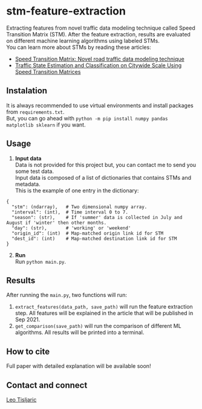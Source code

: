 # stm-feature-extraction
Extracting features from novel traffic data modeling technique called Speed Transition Matrix (STM). After the feature extraction, results are evaluated on different machine learning algorithms using labeled STMs.  
You can learn more about STMs by reading these articles:  
- [Speed Transition Matrix: Novel road traffic data modeling technique](https://medium.com/analytics-vidhya/speed-transition-matrix-novel-road-traffic-data-modeling-technique-d37bd82398d1)
- [Traffic State Estimation and Classification on Citywide Scale Using Speed Transition Matrices](https://www.researchgate.net/publication/344138884_Traffic_State_Estimation_and_Classification_on_Citywide_Scale_Using_Speed_Transition_Matrices)

## Instalation
It is always recommended to use virtual environments and install packages from `requirements.txt`.  
But, you can go ahead with `python -m pip install numpy pandas matplotlib sklearn` if you want.  

## Usage
1. **Input data**  
Data is not provided for this project but, you can contact me to send you some test data.  
Input data is composed of a list of dictionaries that contains STMs and metadata.  
This is the example of one entry in the dictionary:  
```
{
  "stm": (ndarray),   # Two dimensional numpy array.
  "interval": (int),  # Time interval 0 to 7.
  "season": (str),    # If 'summer' data is collected in July and August if 'winter' then other months.
  "day": (str),       # 'working' or 'weekend'
  "origin_id": (int)  # Map-matched origin link id for STM
  "dest_id": (int)    # Map-matched destination link id for STM
}
```

2. **Run**  
Run `python main.py`.

## Results
After running the `main.py`, two functions will run:  
1. `extract_features(data_path, save_path)` will run the feature extraction step. All features will be explained in the article that will be published in Sep 2021.
2. `get_comparison(save_path)` will run the comparison of different ML algorithms. All results will be printed into a terminal.

## How to cite
Full paper with detailed explanation will be available soon!  

## Contact and connect
[Leo Tisljaric](https://www.linkedin.com/in/leo-ti%C5%A1ljari%C4%87-28a56b123/)
